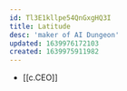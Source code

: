 ```yaml
---
id: Tl3E1kllpe54QnGxgHQ3I
title: Latitude
desc: 'maker of AI Dungeon'
updated: 1639976172103
created: 1639975911982
---
```


- [[c.CEO]]
